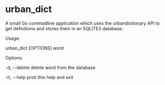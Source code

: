 # urban_dict
A small Go commadline application which uses the urbandictionary API to get definitions and stores them in an SQLITE3 database.

Usage:
  
  urban_dict [OPTIONS] word

Options:
  
  -d, --delete  delete word from the database
  
  -h, --help    print this help and exit
